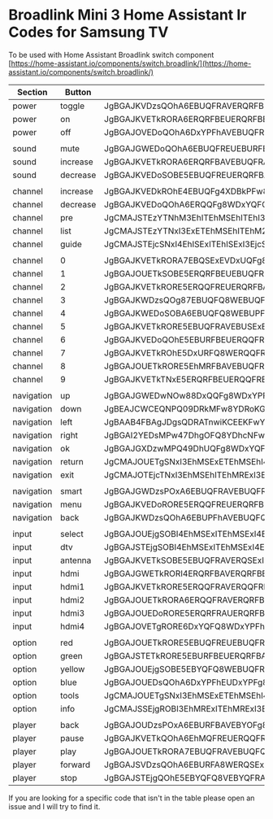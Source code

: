 # Broadlink Mini 3 Home Assistant Ir Codes for Samsung TV

To be used with Home Assistant Broadlink switch component 
[https://home-assistant.io/components/switch.broadlink/](https://home-assistant.io/components/switch.broadlink/)

|Section|Button|Code|
|--|--|--|
|power|toggle|JgBGAJKVDzsQOhA6EBUQFRAVERQRFBE5EDoSOBEUERQRFBAVEBURFBE5ERQRFBAVERQRFBEUETkRFBE5ETkRORE5EToQOg8ADQUAAA==|
|power|on|JgBGAJKVETkRORA6ERQRFBEUERQRFBE5ETkQOhAVEBUQFREUEBUQOhEUERQRORE5EBURFBA6EBUQOhE5EBUQFRA6EDoRFBEADQUAAA==|
|power|off|JgBGAJOVEDoQOhA6DxYPFhAVEBUQFRA6ETkROREUERQRFBEUEBUQFREUERQRORE5EBUQFRE5ETkRORE5ERUQFRA6DzsPFhAADQUAAA==|
||||
|sound|mute|JgBGAJGWEDoQOhA6EBUQFREUEBURFBA6ETkRORITERQRFBEUEBURORE5ETkROREUERQTEhEUEBYPFhAVEBUQOg87EDoQOg8ADQUAAA==|
|sound|increase|JgBGAJKVETkRORA6ERQRFBAVEBUQFRA7EDkROhAUERUQFRAUEBYQOhA6EDoPFhAVEBUQFQ8WEBUPFhAVEDoQOhA6EDoQOg8ADQUAAA==|
|sound|decrease|JgBGAJKVEDoSOBE5EBUQFREUERQRFBA6EDoROREUEBURFBEUEBUQOhE5ERQROREUEBURFBAVEBUQFRE5ERQQOhE5EDoQOhAADQUAAA==|
||||
|channel|increase|JgBGAJKVEDkROhE4EBUQFg4XDBkPFw86DzsQOg8WERQPFhAVEBUQFRA5ERUPFhA6DxYQFQ8WDzoRFQ87EDoRFBA5EToQOg8ADQUAAA==|
|channel|decrease|JgBGAJKVEDoQOhA6ERQQFg8WDxYQFQ87EDoQOg8WDxcOFw8VDxcOFg8XDhYRFQ47EBUPFg8WDzsPPA87EDkRFBE5EjgQOhAADQUAAA==|
|channel|pre|JgCMAJSTEzYTNhM3EhITEhMSEhITEhI3EzYTNhMSExISEhMSExISNxI3ExISEhI3EhMSExISEhMSExI3EjcSExE4EjcSNxIABfuUkhM3EjcTNhMSEhITEhMSEhITNhM3EjcTEhISExISEhMSEzYTNhMSExISNxMRExITEhISExITNhM2ExITNhM2EzcSAA0FAAAAAAAAAAAAAAAA|
|channel|list|JgCMAJSTEzYTNxI3ExETEhMSEhITEhM2EzYTNxISExITERMSExISNxM2ExITNxISEjcTNhMSEhITEhM2ExITNxISEhITNxIABfqUkxM1FDcSNxISExITEhISExITNhM2EzcSEhMSEhITEhMSEjcTNhMSEjcTEhI3EjcTEhISExITNhMSEjcTEhISEzYTAA0FAAAAAAAAAAAAAAAA|
|channel|guide|JgCMAJSTEjcSNxI4EhISExITEhISExI3EjcSNxMSEhMSEhITEhMSNxI3EjcSNxMSEhMSNxITEhISExITEhISNxI3ExISNxIABfuTlBI3EjcSNxITEhMSEhITEhMROBI3EjcSExITERMSExISEjgROBI3EjcSExITETgSEhITEhMRExITEjcSNxITEjcSAA0FAAAAAAAAAAAAAAAA|
||||
|channel|0|JgBGAJKVETkRORA7EBQSExEVDxUQFg87DzsTNw8WERQPFhAVDxYPOxAVEBUPFg87DxYRFBAVDxcPOhA6EDoQFRA6ETkQOhAADQUAAA==|
|channel|1|JgBGAJOUETkSOBE5ERQRFBEUEBUQFRE5ETkROREVDxUQFhAWDhYPFhITEDoPFg8VEBYPFg8WEDoQOhAVETkQOhA6EDoQOg8ADQUAAA==|
|channel|2|JgBGAJKVETkRORE5ERQQFREUERQRFBA6EjgTNxAWEBUQFRAVEBUPOxAVEDoPFhAVDxYQFRAVEBUQOhEUEDoQOhA6DzsQOhAADQUAAA==|
|channel|3|JgBGAJKWDzsQOg87EBUQFQ8WEBUQFRA6DzsQOg8WDxYQFRAVDxYQFRA6EDoQFRAVEBURFA8WEDoRFBEUEDoPOxA6EDoPOxAADQUAAA==|
|channel|4|JgBGAJKWEDoSOBA6EBUQFQ8WEBUPFg87EDoQOhAVEBUQExQTEBURFBAVEBUROREUEBURFBEUEDoRORE5EBUSOBE5ETkQOhEADQUAAA==|
|channel|5|JgBGAJKVETkRORE5EBUQFRAVEBUSExE5ETkROREUEBURFBAVEBURORITEBUSOBEUERQQFREUExIQOhE5EBURORE5EjgQOhEADQUAAA==|
|channel|6|JgBGAJKVEDoQOhE5EBURFBEUERQQFRA6ETkQOhEUEBUQFREUERQRFBE5ERQQOhAVEBUQFREUETkRFBE5EhMQOhE5ETkROREADQUAAA==|
|channel|7|JgBGAJKVETkROhE5DxURFQ8WERQQFRA6EDoQOhEUDxYPFg8WEBUQFREUDzsRORAVEBUQFRAVEDoSOBITERQRORE5EDoTNxEADQUAAA==|
|channel|8|JgBGAJOUETkRORE5EhMRFBAVEBUQFRA6EzcRORIUDxUQFRAVERQQOhAVEDoQOw8WEBQRFQ8WEBUQORIUEBURORA6EDoQOg8ADQUAAA==|
|channel|9|JgBGAJKVETkTNxE5ERQRFBEUERQQFRE5EDoROREUERQRFBEUDxYQFRA6ETkRORAVDxYPFhAVDzsRFBAVEBUQOhA6EDoQOg8ADQUAAA==|
||||
|navigation|up|JgBGAJGWEDwNOw88DxQQFg8WDxYPFg86ETkROw8VEBYPFQ8XEBUOFhEVDhYPFhEVDzoROBEVDzsQOw86EDkROhAWDhYPPA4ADQUAAA==|
|navigation|down|JgBEAJCWCEQNPQ09DRkMFw8YDRoKGA09DUEKPQwXDjsPGgoZCz8OIQYUDhgNHAk8DEEMFgscDTwNOw9BCkAJFg8YDTwOAA0FAAAAAA==|
|navigation|left|JgBAAB4FBAgJDgsQDRATnwiKCEEKFwYgDEEJYg2yCBgNGQwfBiAHPQeLCB4LiwoaCRwJQgofB0AKPwgdChsKPwkADQUAAAAAAAAAAA==|
|navigation|right|JgBGAI2YEDsMPw47DhgOFQ8YDhcNFw47DzsPPBEVDRcOFhAVEBcPFBE5EBYMGQ8WDjwOPQ0XDzsOFhE7DTwPOw4WDxYPOxAADQUAAA==|
|navigation|ok|JgBGAJGXDzwMPQ49DhUQFg8WDxYQFBE6ETkPOhAWEBUPFg8WDxYQFQ8WEBYOOhAWDzsSOA8WDzsQOxA4ERUPOxAVDxYQOg8ADQUAAA==|
|navigation|return|JgCMAJOUETgSNxI3EhMSExETEhMSEhI4ETgSNxITERMSExITERMSExISEhMSNxI3EhMSNxITEjcSNxI4ERMSExI3EhMROBIABfuTkxI3EjgSNxITERMSExISEhMSNxI3EjgRExITEhMRExITEhISExITETgSNxITETgSExE4EjcSNxITEhMROBETEjcSAA0FAAAAAAAAAAAAAAAA|
|navigation|exit|JgCMAJOTEjcTNxI3EhMSEhITEhMRExI3EjcSOBISEhMSExETEhMSNxITEjcSNxITEjcSExETEhMSNxITEhISNxITEjcSOBEABfuTlBI3EjcSOBETEhMSEhITEhMROBI3EjcSExITERMSExISEjgRExI3EjcSExI3EhMSExISEjgRExITEjcSExE4EjcSAA0FAAAAAAAAAAAAAAAA|
||||
|navigation|smart|JgBGAJGWDzsPOxA6EBUQFRAVEBUQFRA6ETkQOhAVEBUQFREUEBURORAVERQRORA6ETkROREUERQRORA6ERQQFRITEBUROREADQUAAA==|
|navigation|menu|JgBGAJKVEDoRORE5ERQQFREUERQRFBE5ETkQOhEUERQQFRAVERQRFBA6ERQRORA6ERQQFRAVETkQFRE5EBUQFRA6EDoROREADQUAAA==|
|navigation|back|JgBGAJKWDzsQOhA6EBUPFhAVEBUQFQ87EDoSOBAVEBUPFhITEBUQFREUERQQOhA6EBUQOhAVEDoQOhA6ERQQFRE5EBUPOxEADQUAAA==|
||||
|input|select|JgBGAJOUEjgSOBI4EhMSExITEhMSExI4EjgSOBITEhMSExITEhMSOBITEhMSExITEhMSExITEhMSOBI4EjgSOBI4EjgSOBIADQUAAA==|
|input|dtv|JgBGAJSTEjgSOBI4EhMSExITEhMSExI4EjgSNxMTEhQRFBEUERQRORE4EhQSExITEhMSOBITEhMSExI4EjgSOBI4EhMSOBIADQUAAA==|
|input|antenna|JgBGAJKVETkSOBE5EBUQFRAVERQSExI4ETkQOhAVERQRFBEUEBUQFRE5ETkQFRA6ETkQFRAVETkRFBAWDzsPFhAVDjwQOg8ADQUAAA==|
|input|hdmi|JgBGAJGWETkRORI4ERQRFBAVERQRFBE5ETkROREUEBURFBEUERQQOxA6EBUPOw8WDxYQFRA6DxYQFRA6EBUPOxA6ETkRFBEADQUAAA==|
|input|hdmi1|JgBGAJKVETkRORE5ERQQFRAVERQQFRE5ETkROREUERQRFBEUERQRORAVERUPOxAVDzsQOhA6EBUQOhA6EBUQOhAVEBUPFhAADQUAAA==|
|input|hdmi2|JgBGAJOUETkRORA6ERQQFRAVERQRFBA6ETkROhAVDxYQFQ8WEBUQFQ87EDoRORA6DzsQFRA6DzsPFhAVDxYQFRAVEDoQFRAADQUAAA==|
|input|hdmi3|JgBGAJOUEDoRORE5ERQRFRAUERQRFBE5EDsQOhAVEBUPFg8WDxYPFhA6EBUPFg8WEBUROQ87EDoQFQ87EDoQOhA6EBUPFhAADQUAAA==|
|input|hdmi4|JgBGAJOVETgRORE6DxYQFQ8WDxYPFhA6EDoQOhAVDxYQFQ8WDxYPOw8WEDoQFRAVDxYPOxA6EBUQOhAVEDoQOhA6EBUPFhAADQUAAA==|
||||
|option|red|JgBGAJOUETkRORE5EBUQFREUEBUQFRA6EDoQOhAVEBURFBAVEBUQFRAVETkROREUEDoROREUETkROREUERQROREVEBUQOhAADQUAAA==|
|option|green|JgBGAJSTETkRORE5EBURFBEUERQRFBA6ETkRORAVERQSExAVEBURFBEUEDsQFQ87EBUPFg8WEDoPOw8WEDoQFRA6EDoQOhAADQUAAA==|
|option|yellow|JgBGAJOUEjgSOBE5EBYQFQ8WEBUQFRA6DzsQOhAVDxYQFQ8WEBUQOhAVEDoRFBE5EBURFBEUEBUQOhEUETkQFRE5ETkQOhEADQUAAA==|
|option|blue|JgBGAJOUEDsQOhA6DxYPFhEUDxYPFg87EDoPOxAVEBUQFRAVEBURFBA6ETkRFBA6ERQQFRAVEDoPFhAVETkRFBE5EzcQOhAADQUAAA==|
|option|tools|JgCMAJOUETgSNxI3EhMSExETEhMSEhI4EjcSNxITEhISExITERMSNxI4EhISNxITEhMSNxITEhISExI3EhMSNxI3EhMSNxIABfuTkxI4EjcSNxITEhISExITEhISNxI4EjcSExETEhMSExETEjcSNxITEjcSExITEjcSExETEhMSNxITETgSNxITEjcSAA0FAAAAAAAAAAAAAAAA|
|option|info|JgCMAJSSEjgROBI3EhMRExITEhMRExI3EjgROBISEhMSExETEhMSNxI3EjgROBI3EhMRExITEhMRExITERMSExI3EjcSOBEABfuTlBI3EjcSOBETEhMSExETEhMSNxI3EjcSExITEhISExITETgSNxI3EjcSOBISEhMSExETEhMSExETEhMROBI3EjcSAA0FAAAAAAAAAAAAAAAA|
||||
|player|back|JgBGAJOUDzsPOxA6EBURFBAVEBYOFg87EDoQOhEUDxYPFg8WDxYQOhAVDzsQFQ8WEhMQOhAVEBURORAVETkRORE5ERQQOhEADQUAAA==|
|player|pause|JgBGAJKVETkQOhA6EhMQFREUERQQFRA7DzsQOhAVEBUPFhAVDxYQFRE5EBUQOhAVERQROREUETkQFRE5ERQQOhA6EBUQOhAADQUAAA==|
|player|play|JgBGAJOUETkRORA7EBUQFRAVEBUQFQ87DzsPOw8WEBUQFRAVEBUPOxA6EDoRFBEUEBURORAVEBURFBEUEDoRORE5ERUPOw8ADQUAAA==|
|player|forward|JgBGAJSVDzsQOhA6EBURFA8WERQSExA6EjgQOhAVEBUQFREUEBUQFREUEBUROREUEhMQOhAVEDoRORE5ERQRORE5EhMSOBEADQUAAA==|
|player|stop|JgBGAJSTEjgQOhE5EBYQFQ8VEBYQFRA6DzsPOxAVEBUPFg8WEBUQFRA6EDoRFBAVERQROg8VEDoRFBEUETkQOhE5EhMQOhAADQUAAA==|


If you are looking for a specific  code that isn't in the table please open an issue and I will try to find it.
